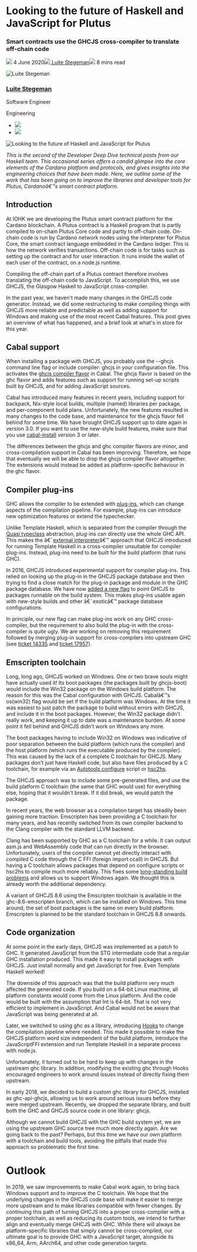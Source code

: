 # Looking to the future of Haskell and JavaScript for Plutus
### **Smart contracts use the GHCJS cross-compiler to translate off-chain code**
![](img/2020-06-04-looking-to-the-future-of-haskell-and-javascript-for-plutus.002.png) 4 June 2020![](img/2020-06-04-looking-to-the-future-of-haskell-and-javascript-for-plutus.002.png)[ Luite Stegeman](/en/blog/authors/luite-stegeman/page-1/)![](img/2020-06-04-looking-to-the-future-of-haskell-and-javascript-for-plutus.003.png) 8 mins read

![Luite Stegeman](img/2020-06-04-looking-to-the-future-of-haskell-and-javascript-for-plutus.004.png)[](/en/blog/authors/luite-stegeman/page-1/)
### [**Luite Stegeman**](/en/blog/authors/luite-stegeman/page-1/)
Software Engineer

Engineering

- ![](img/2020-06-04-looking-to-the-future-of-haskell-and-javascript-for-plutus.005.png)[](mailto:luite.stegeman@iohk.io "Email")
- ![](img/2020-06-04-looking-to-the-future-of-haskell-and-javascript-for-plutus.006.png)[](https://github.com/luite "GitHub")

![Looking to the future of Haskell and JavaScript for Plutus](img/2020-06-04-looking-to-the-future-of-haskell-and-javascript-for-plutus.007.jpeg)

*This is the second of the Developer Deep Dive technical posts from our Haskell team. This occasional series offers a candid glimpse into the core elements of the Cardano platform and protocols, and gives insights into the engineering choices that have been made. Here, we outline some of the work that has been going on to improve the libraries and developer tools for Plutus, Cardanoâ€™s smart contract platform.*
## **Introduction**
At IOHK we are developing the Plutus smart contract platform for the Cardano blockchain. A Plutus contract is a Haskell program that is partly compiled to on-chain Plutus Core code and partly to off-chain code. On-chain code is run by Cardano network nodes using the interpreter for Plutus Core, the smart contract language embedded in the Cardano ledger. This is how the network verifies transactions. Off-chain code is for tasks such as setting up the contract and for user interaction. It runs inside the wallet of each user of the contract, on a node.js runtime.

Compiling the off-chain part of a Plutus contract therefore involves translating the off-chain code to JavaScript. To accomplish this, we use GHCJS, the Glasgow Haskell to JavaScript cross-compiler.

In the past year, we haven't made many changes in the GHCJS code generator. Instead, we did some restructuring to make compiling things with GHCJS more reliable and predictable as well as adding support for Windows and making use of the most recent Cabal features. This post gives an overview of what has happened, and a brief look at what's in store for this year.
## **Cabal support**
When installing a package with GHCJS, you probably use the --ghcjs command line flag or include compiler: ghcjs in your configuration file. This activates the [ghcjs compiler flavor](https://hackage.haskell.org/package/Cabal-3.0.0.0/docs/Distribution-Simple-GHCJS.html) in Cabal. The ghcjs flavor is based on the ghc flavor and adds features such as support for running set-up scripts built by GHCJS, and for adding JavaScript sources.

Cabal has introduced many features in recent years, including support for backpack, Nix-style local builds, multiple (named) libraries per package, and per-component build plans. Unfortunately, the new features resulted in many changes to the code base, and maintenance for the ghcjs flavor fell behind for some time. We have brought GHCJS support up to date again in version 3.0. If you want to use the new-style build features, make sure that you use [cabal-install](https://hackage.haskell.org/package/cabal-install) version 3 or later.

The differences between the ghcjs and ghc compiler flavors are minor, and cross-compilation support in Cabal has been improving. Therefore, we hope that eventually we will be able to drop the ghcjs compiler flavor altogether. The extensions would instead be added as platform-specific behaviour in the ghc flavor.
## **Compiler plug-ins**
GHC allows the compiler to be extended with [plug-ins](https://downloads.haskell.org/ghc/8.8.1/docs/html/users_guide/extending_ghc.html#compiler-plugins), which can change aspects of the compilation pipeline. For example, plug-ins can introduce new optimization features or extend the typechecker.

Unlike Template Haskell, which is separated from the compiler through the [Quasi typeclass](https://hackage.haskell.org/package/template-haskell-2.12.0.0/docs/Language-Haskell-TH-Syntax.html#t:Quasi) abstraction, plug-ins can directly use the whole GHC API. This makes the â€˜[external interpreter](https://gitlab.haskell.org/ghc/ghc/wikis/commentary/compiler/external-interpreter)â€™ approach that GHCJS introduced for running Template Haskell in a cross-compiler unsuitable for compiler plug-ins. Instead, plug-ins need to be built for the build platform (that runs GHC).

In 2016, GHCJS introduced experimental support for compiler plug-ins. This relied on looking up the plug-in in the GHCJS package database and then trying to find a close match for the plug-in package and module in the GHC package database. We have now [added a new flag](https://github.com/ghcjs/ghc/commit/21aee8d3e6ff3991cf17b59b0992829de1565265) to point GHCJS to packages runnable on the build system. This makes plug-ins usable again with new-style builds and other â€˜exoticâ€™ package database configurations.

In principle, our new flag can make plug-ins work on any GHC cross-compiler, but the requirement to also build the plug-in with the cross-compiler is quite ugly. We are working on removing this requirement followed by merging plug-in support for cross-compilers into upstream GHC (see [ticket 14335](https://gitlab.haskell.org/ghc/ghc/issues/14335) and [ticket 17957](https://gitlab.haskell.org/ghc/ghc/issues/17957)).
## **Emscripten toolchain**
Long, long ago, GHCJS worked on Windows. One or two brave souls might have actually used it! Its boot packages (the packages built by ghcjs-boot) would include the Win32 package on the Windows build platform. The reason for this was the Cabal configuration with GHCJS. Cabalâ€™s os(win32) flag would be set if the build platform was Windows. At the time it was easiest to just patch the package to build without errors with GHCJS, and include it in the boot packages. However, the Win32 package didn't really work, and keeping it up to date was a maintenance burden. At some point it fell behind and GHCJS didn't work on Windows any more.

The boot packages having to include Win32 on Windows was indicative of poor separation between the build platform (which runs the compiler) and the host platform (which runs the executable produced by the compiler). This was caused by the lack of a complete C toolchain for GHCJS. Many packages don't just have Haskell code, but also have files produced by a C toolchain, for example via an [Autotools configure](https://www.gnu.org/software/autoconf/) script or [hsc2hs](https://hackage.haskell.org/package/hsc2hs).

The GHCJS approach was to include some pre-generated files, and use the build platform C toolchain (the same that GHC would use) for everything else, hoping that it wouldn't break. If it did break, we would patch the package.

In recent years, the web browser as a compilation target has steadily been gaining more traction. Emscripten has been providing a C toolchain for many years, and has recently switched from its own compiler backend to the Clang compiler with the standard LLVM backend.

Clang has been supported by GHC as a C toolchain for a while. It can output asm.js and WebAssembly code that can run directly in the browser. Unfortunately, users of the compiler cannot yet directly interact with compiled C code through the C FFI (foreign import ccall) in GHCJS. But having a C toolchain allows packages that depend on configure scripts or hsc2hs to compile much more reliably. This fixes some [long-standing build problems](https://github.com/ghcjs/ghcjs/issues/702) and allows us to support Windows again. We thought this is already worth the additional dependency.

A variant of GHCJS 8.6 using the Emscripten toolchain is available in the ghc-8.6-emscripten branch, which can be installed on Windows. This time around, the set of boot packages is the same on every build platform. Emscripten is planned to be the standard toolchain in GHCJS 8.8 onwards.
## **Code organization**
At some point in the early days, GHCJS was implemented as a patch to GHC. It generated JavaScript from the STG intermediate code that a regular GHC installation produced. This made it easy to install packages with GHCJS. Just install normally and get JavaScript for free. Even Template Haskell worked!

The downside of this approach was that the build platform very much affected the generated code. If you build on a 64-bit Linux machine, all platform constants would come from the Linux platform. And the code would be built with the assumption that Int is 64-bit. That is not very efficient to implement in JavaScript. And Cabal would not be aware that JavaScript was being generated at all.

Later, we switched to using ghc as a library, introducing [Hooks](https://gitlab.haskell.org/ghc/ghc/blob/ghc-8.8/compiler/main/Hooks.hs) to change the compilation pipeline where needed. This made it possible to make the GHCJS platform word size independent of the build platform, introduce the JavaScriptFFI extension and run Template Haskell in a separate process with node.js.

Unfortunately, it turned out to be hard to keep up with changes in the upstream ghc library. In addition, modifying the existing ghc through Hooks encouraged engineers to work around issues instead of directly fixing them upstream.

In early 2018, we decided to build a custom ghc library for GHCJS, installed as ghc-api-ghcjs, allowing us to work around serious issues before they were merged upstream. Recently, we dropped the separate library, and built both the GHC and GHCJS source code in one library: ghcjs.

Although we cannot build GHCJS with the GHC build system yet, we are using the upstream GHC source tree much more directly again. Are we going back to the past? Perhaps, but this time we have our own platform with a toolchain and build tools, avoiding the pitfalls that made this approach so problematic the first time.
# **Outlook**
In 2019, we saw improvements to make Cabal work again, to bring back Windows support and to improve the C toolchain. We hope that the underlying changes in the GHCJS code base will make it easier to merge more upstream and to make libraries compatible with fewer changes. By continuing this path of turning GHCJS into a proper cross-compiler with a proper toolchain, as well as reducing its custom tools, we intend to further align and eventually merge GHCJS with GHC. While there will always be platform-specific libraries that simply cannot be cross-compiled, our ultimate goal is to provide GHC with a JavaScript target, alongside its x86\_64, Arm, AArch64, and other code generation targets.
